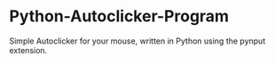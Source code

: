 # Python-Autoclicker-Program
Simple Autoclicker for your mouse, written in Python using the pynput extension.
